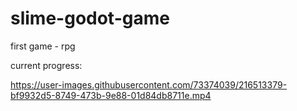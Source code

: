 # slime-godot-game
first game - rpg

current progress:


https://user-images.githubusercontent.com/73374039/216513379-bf9932d5-8749-473b-9e88-01d84db8711e.mp4


